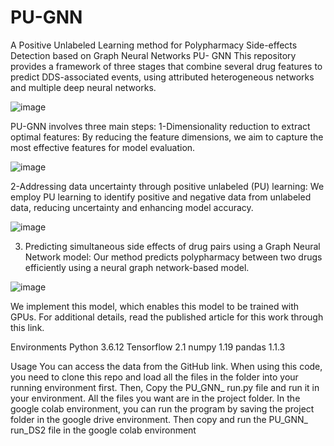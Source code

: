 # PU-GNN
A Positive Unlabeled Learning method for Polypharmacy Side-effects Detection based on Graph Neural Networks
PU- GNN
This repository provides a framework of three stages that combine several drug features to predict DDS-associated events, using attributed heterogeneous networks and multiple deep neural networks. 

 ![image](https://github.com/mali1790/PU_GNN/assets/76855169/5397f26b-c112-48e5-a57e-f51c48fa3a75)

 PU-GNN involves three main steps: 
1-Dimensionality reduction to extract optimal features: By reducing the feature dimensions, we aim to capture the most effective features for model evaluation. 

 ![image](https://github.com/mali1790/PU_GNN/assets/76855169/dd7771c9-266c-4b6a-9cc5-0d37675ef190)

2-Addressing data uncertainty through positive unlabeled (PU) learning: We employ PU learning to identify positive and negative data from unlabeled data, reducing uncertainty and enhancing model accuracy. 

 ![image](https://github.com/mali1790/PU_GNN/assets/76855169/7b4dbfee-4af9-4f6a-8aab-cfcc1328e247)

3. Predicting simultaneous side effects of drug pairs using a Graph Neural Network model: Our method predicts polypharmacy between two drugs efficiently using a neural graph network-based model.

![image](https://github.com/mali1790/PU_GNN/assets/76855169/2414baef-07f9-4a9c-8550-b6e6e20dd5e1)

 We implement this model, which enables this model to be trained with GPUs. For additional details, read the published article for this work through this link.

Environments
Python 3.6.12 
Tensorflow 2.1
numpy 1.19
pandas 1.1.3

Usage
 You can access the data from the GitHub link. When using this code, you need to clone this repo and load all the files in the folder into your running environment first. Then, Copy the PU_GNN_ run.py file and run it in your environment. All the files you want are in the project folder.
In the google colab environment, you can run the program by saving the project folder in the google drive environment.
Then copy and run the PU_GNN_ run_DS2 file in the google colab environment

